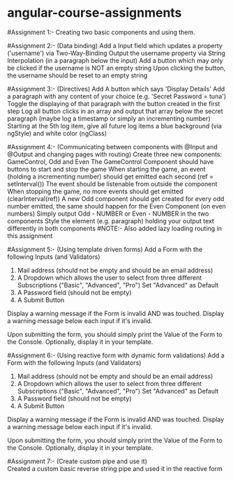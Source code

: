 # angular-course-assignments

#Assignment 1:- Creating two basic components and using them.

#Assignment 2:- (Data binding)
  Add a Input field which updates a property ('username') via Two-Way-Binding
  Output the username property via String Interpolation (in a paragraph below the input)
  Add a button which may only be clicked if the username is NOT an empty string
  Upon clicking the button, the username should be reset to an empty string

#Assignment 3:- (Directives)
  Add A button which says 'Display Details'
  Add a paragraph with any content of your choice (e.g. 'Secret Password = tuna')
  Toggle the displaying of that paragraph with the button created in the first step
  Log all button clicks in an array and output that array below the secret paragraph (maybe log a timestamp or simply an incrementing number)
  Starting at the 5th log item, give all future log items a blue background (via ngStyle) and white color (ngClass)

#Assignment 4:- (Communicating between components with @Input and @Output and changing pages with routing)
  Create three new components: GameControl, Odd and Even
  The GameControl Component should have buttons to start and stop the game
  When starting the game, an event (holding a incrementing number) should get emitted each second (ref = setInterval())
  The event should be listenable from outside the component
  When stopping the game, no more events should get emitted (clearInterval(ref))
  A new Odd component should get created for every odd number emitted, the same should happen for the Even Component (on even numbers)
  Simply output Odd - NUMBER or Even - NUMBER in the two components
  Style the element (e.g. paragraph) holding your output text differently in both components
#NOTE:- Also added lazy loading routing in this assignment

#Assignment 5:- (Using template driven forms)
  Add a Form with the following Inputs (and Validators)
  1) Mail address (should not be empty and should be an email address)
  2) A Dropdown which allows the user to select from three different Subscriptions ("Basic", "Advanced", "Pro")
    Set "Advanced" as Default
  3) A Password field (should not be empty)
  4) A Submit Button

  Display a warning message if the Form is invalid AND was touched. Display a warning message below each input if it's invalid.

  Upon submitting the form, you should simply print the Value of the Form to the Console.
  Optionally, display it in your template.

#Assignment 6:- (Using reactive form with dynamic form validations)
  Add a Form with the following Inputs (and Validators)
  1) Mail address (should not be empty and should be an email address)
  2) A Dropdown which allows the user to select from three different Subscriptions ("Basic", "Advanced", "Pro")
    Set "Advanced" as Default
  3) A Password field (should not be empty)
  4) A Submit Button

  Display a warning message if the Form is invalid AND was touched. Display a warning message below each input if it's invalid.

  Upon submitting the form, you should simply print the Value of the Form to the Console.
  Optionally, display it in your template.  

#Assignment 7:- (Create custom pipe and use it)  
  Created a custom basic reverse string pipe and used it in the reactive form